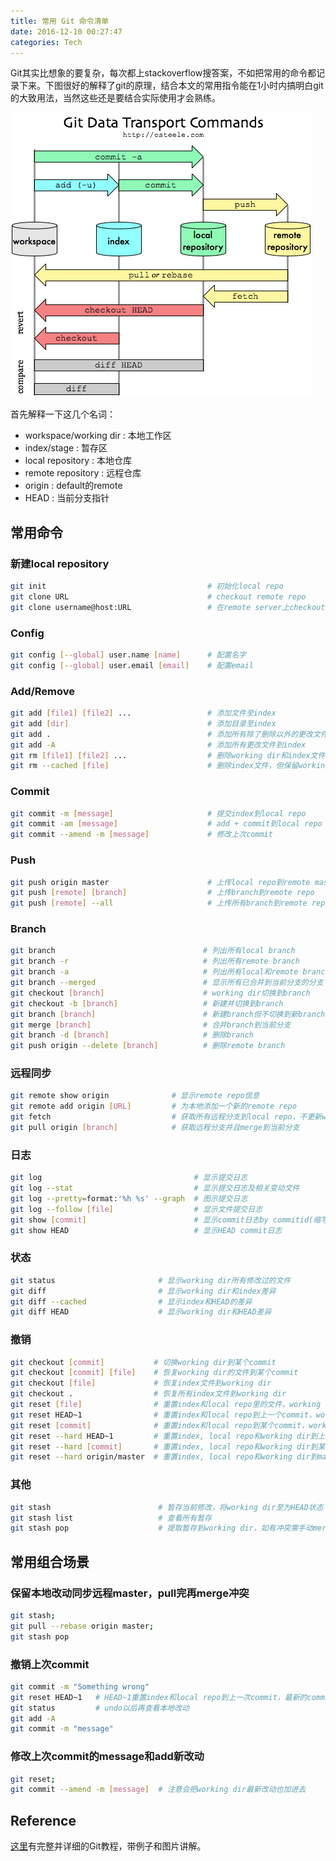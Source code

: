 ```yaml
---
title: 常用 Git 命令清单
date: 2016-12-10 00:27:47
categories: Tech
---
```

Git其实比想象的要复杂，每次都上stackoverflow搜答案，不如把常用的命令都记录下来。下图很好的解释了git的原理，结合本文的常用指令能在1小时内搞明白git的大致用法，当然这些还是要结合实际使用才会熟练。

![](/img/git_cheat_sheet/git.png)

<!-- more -->

首先解释一下这几个名词：
- workspace/working dir : 本地工作区
- index/stage           : 暂存区
- local repository      : 本地仓库
- remote repository     : 远程仓库
- origin                : default的remote
- HEAD                  : 当前分支指针

## 常用命令

### 新建local repository
``` sh
git init                                    # 初始化local repo
git clone URL                               # checkout remote repo
git clone username@host:URL                 # 在remote server上checkout远程仓库
```

### Config
``` sh
git config [--global] user.name [name]      # 配置名字
git config [--global] user.email [email]    # 配置email
```

### Add/Remove
``` sh
git add [file1] [file2] ...                 # 添加文件至index
git add [dir]                               # 添加目录至index
git add .                                   # 添加所有除了删除以外的更改文件到index
git add -A                                  # 添加所有更改文件到index
git rm [file1] [file2] ...                  # 删除working dir和index文件
git rm --cached [file]                      # 删除index文件，但保留working dir
```

### Commit
``` sh
git commit -m [message]                     # 提交index到local repo
git commit -am [message]                    # add + commit到local repo
git commit --amend -m [message]             # 修改上次commit
```

### Push
``` sh
git push origin master                      # 上传local repo到remote master
git push [remote] [branch]                  # 上传branch到remote repo
git push [remote] --all                     # 上传所有branch到remote repo
```

### Branch
``` sh
git branch                                 # 列出所有local branch
git branch -r                              # 列出所有remote branch
git branch -a                              # 列出所有local和remote branch
git branch --merged                        # 显示所有已合并到当前分支的分支
git checkout [branch]                      # working dir切换到branch 
git checkout -b [branch]                   # 新建并切换到branch
git branch [branch]                        # 新建branch但不切换到新branch
git merge [branch]                         # 合并branch到当前分支
git branch -d [branch]                     # 删除branch
git push origin --delete [branch]          # 删除remote branch
```

### 远程同步
``` sh
git remote show origin              # 显示remote repo信息
git remote add origin [URL]         # 为本地添加一个新的remote repo
git fetch                           # 获取所有远程分支到local repo，不更新working dir
git pull origin [branch]            # 获取远程分支并且merge到当前分支
```

### 日志
``` sh
git log                                  # 显示提交日志
git log --stat                           # 显示提交日志及相关变动文件
git log --pretty=format:'%h %s' --graph  # 图示提交日志
git log --follow [file]                  # 显示文件提交日志
git show [commit]                        # 显示commit日志by commitid(缩写也可以)
git show HEAD                            # 显示HEAD commit日志
```

### 状态
``` sh
git status                       # 显示working dir所有修改过的文件
git diff                         # 显示working dir和index差异
git diff --cached                # 显示index和HEAD的差异
git diff HEAD                    # 显示working dir和HEAD差异
```

### 撤销
``` sh
git checkout [commit]           # 切换working dir到某个commit
git checkout [commit] [file]    # 恢复working dir的文件到某个commit
git checkout [file]             # 恢复index文件到working dir
git checkout .                  # 恢复所有index文件到working dir
git reset [file]                # 重置index和local repo里的文件，working dir不变
git reset HEAD~1                # 重置index和local repo到上一个commit，working dir不变
git reset [commit]              # 重置index和local repo到某个commit，working dir不变
git reset --hard HEAD~1         # 重置index, local repo和working dir到上一个commit，本地改变丢失
git reset --hard [commit]       # 重置index, local repo和working dir到某个commit，本地改变丢失
git reset --hard origin/master  # 重置index, local repo和working dir到master，本地改变丢失
```

### 其他
``` sh
git stash                        # 暂存当前修改，将working dir至为HEAD状态
git stash list                   # 查看所有暂存
git stash pop                    # 提取暂存到working dir，如有冲突需手动merge
```

## 常用组合场景
### 保留本地改动同步远程master，pull完再merge冲突
``` sh
git stash; 
git pull --rebase origin master; 
git stash pop
```

### 撤销上次commit
``` sh
git commit -m "Something wrong"
git reset HEAD~1   # HEAD~1重置index和local repo到上一次commit，最新的commit取消
git status         # undo以后再查看本地改动
git add -A
git commit -m "message" 
```

### 修改上次commit的message和add新改动
``` sh
git reset; 
git commit --amend -m [message]  # 注意会把working dir最新改动也加进去
```

## Reference
[这里](https://www.atlassian.com/git/tutorials/what-is-version-control)有完整并详细的Git教程，带例子和图片讲解。
